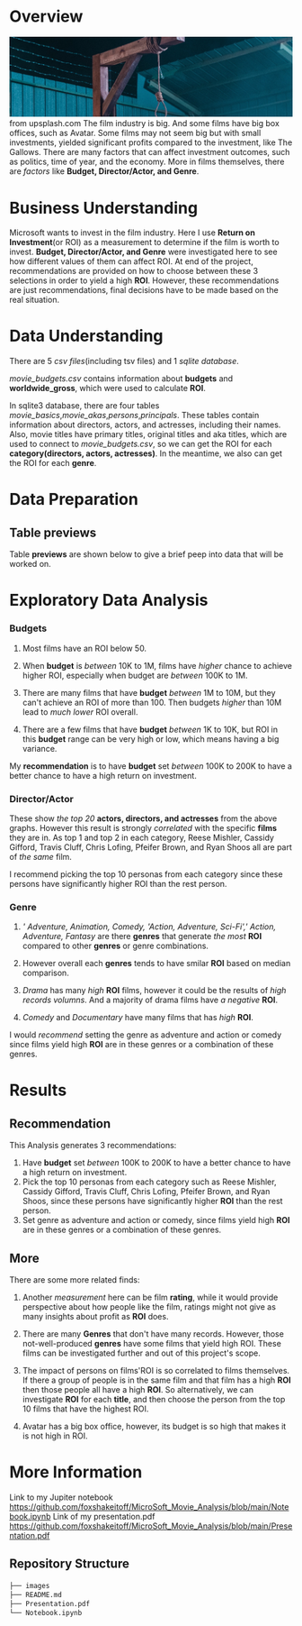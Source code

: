 # Overview
![pic](images/The_Gallow.jpg) from upsplash.com
The film industry is big. And some films have big box offices, such as Avatar. Some films may not seem big but with small investments, yielded significant profits compared to the investment, like The Gallows. There are many factors that can affect investment outcomes, such as politics, time of year, and the economy. More in films themselves, there are *factors* like **Budget, Director/Actor, and Genre**.  

# Business Understanding
Microsoft wants to invest in the film industry. Here I use **Return on Investment**(or ROI) as a measurement to determine if the film is worth to invest. **Budget, Director/Actor, and Genre** were investigated here to see how different values of them can affect ROI. At end of the project, recommendations are provided on how to choose between these 3 selections in order to yield a high **ROI**. However, these recommendations are just recommendations, final decisions have to be made based on the real situation. 
 
# Data Understanding
There are 5 *csv files*(including tsv files) and 1 *sqlite database*. 

*movie_budgets.csv* contains information about **budgets** and **worldwide_gross**, which were used to calculate **ROI**. 

In sqlite3 database, there are four tables *movie_basics*,*movie_akas*,*persons*,*principals*. These tables contain information about directors, actors, and actresses, including their names. Also, movie titles have primary titles, original titles and aka titles, which are used to connect to *movie_budgets.csv*, so we can get the ROI for each **category(directors, actors, actresses)**. In the meantime, we also can get the ROI for each **genre**.

# Data Preparation
## Table previews
Table **previews** are shown below to give a brief peep into data that will be worked on.

# Exploratory Data Analysis
### Budgets
1. Most films have an ROI below 50. 

2. When **budget** is *between* 10K to 1M, films have *higher* chance to achieve higher ROI, especially when budget are *between* 100K to 1M.

3. There are many films that have **budget** *between* 1M to 10M, but they can't achieve an ROI of more than 100. Then budgets *higher* than 10M lead to *much lower* ROI overall.

4. There are a few films that have **budget** *between* 1K to 10K, but ROI in this **budget** range can be very high or low, which means having a big variance. 

My **recommendation** is to have **budget** set *between* 100K to 200K to have a better chance to have a high return on investment. 
### Director/Actor
These show *the top 20* **actors, directors, and actresses** from the above graphs. However this result is strongly *correlated* with the specific **films** they are in. As top 1 and top 2 in each category, Reese Mishler, Cassidy Gifford, Travis Cluff, Chris Lofing, Pfeifer Brown, and Ryan Shoos all are part of *the same* film. 

I recommend picking the top 10 personas from each category since these persons have significantly higher ROI than the rest person.
### Genre
1. *' Adventure, Animation, Comedy, 'Action, Adventure, Sci-Fi',' Action, Adventure, Fantasy* are there **genres** that generate *the most* **ROI** compared to other **genres** or genre combinations. 

2. However overall each **genres** tends to have smilar **ROI** based on median comparison.

3. *Drama* has many *high* **ROI** films, however it could be the results of *high records volumns*. And a majority of drama films have *a negative* **ROI**. 

4. *Comedy* and *Documentary* have many films that has *high* **ROI**. 

I would *recommend* setting the genre as adventure and action or comedy since films yield high **ROI** are in these genres or a combination of these genres. 
# Results
## Recommendation 
This Analysis generates 3 recommendations:
1. Have **budget** set *between* 100K to 200K to have a better chance to have a high return on investment. 
2. Pick the top 10 personas from each category such as Reese Mishler, Cassidy Gifford, Travis Cluff, Chris Lofing, Pfeifer Brown, and Ryan Shoos, since these persons have significantly higher **ROI** than the rest person.
3. Set genre as adventure and action or comedy, since films yield high **ROI** are in these genres or a combination of these genres.
## More
There are some more related finds:
1. Another *measurement* here can be film **rating**, while it would provide perspective about how people like the film, ratings might not give as many insights about profit as **ROI** does.  

2. There are many **Genres** that don't have many records. However, those not-well-produced **genres** have some films that yield high ROI. These films can be investigated further and out of this project's scope.

3. The impact of persons on films'ROI is so correlated to films themselves. If there a group of people is in the same film and that film has a high **ROI** then those people all have a high **ROI**. So alternatively, we can investigate **ROI** for each **title**, and then choose the person from the top 10 films that have the highest ROI. 

4. Avatar has a big box office, however, its budget is so high that makes it is not high in ROI.


# More Information
Link to my Jupiter notebook
https://github.com/foxshakeitoff/MicroSoft_Movie_Analysis/blob/main/Notebook.ipynb
Link of my presentation.pdf
https://github.com/foxshakeitoff/MicroSoft_Movie_Analysis/blob/main/Presentation.pdf
## Repository Structure
```
├── images
├── README.md
├── Presentation.pdf
└── Notebook.ipynb
```


